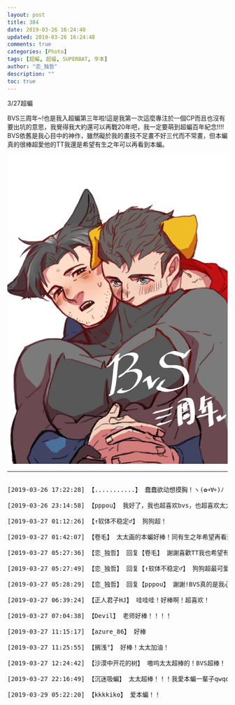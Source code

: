 ```yaml
---
layout: post
title: 384
date: 2019-03-26 16:24:48
updated: 2019-03-26 16:24:48
comments: true
categories: [Photo]
tags: [超蝙, 超蝠, SUPERBAT, 亨本]
author: "恋_独哲"
description: ""
toc: true
---
```


<p>3/27超蝙</p> 
<p>BVS三周年~!也是我入超蝙第三年啦!這是我第一次這麼專注於一個CP而且也沒有要出坑的意思，我覺得我大約還可以再戰20年吧，我一定要萌到超蝙百年紀念!!!!<br />BVS依舊是我心目中的神作，雖然礙於我的畫技不足畫不好三代而不常畫，但本蝙真的很棒超愛他的TT我還是希望有生之年可以再看到本蝙。<br /></p>

![](https://raw.githubusercontent.com/alicewish/maple50821/master/img_YW5MWVN1NEpoZFZBUWJHUFVSS1g0RjJYZytFMWMrK3RJRVM3ZUJQNlJBcFh2RFVYTlFMTlFBPT0.jpg)

---

<pre>

[2019-03-26 17:22:28] 【...........】 蠢蠢欲动想摸胸！ヽ(✿￫∀￩)ﾉ ♫

[2019-03-26 23:14:58] 【pppou】 我好了，我也超喜欢bvs，也超喜欢太太～

[2019-03-27 01:12:26] 【↑软体不稳定♂】 狗狗超！

[2019-03-27 01:42:07] 【卷毛】 太太画的本蝙好棒！同有生之年希望再看到本蝙 o(╥﹏╥)o

[2019-03-27 05:27:36] 【恋_独哲】 回复【卷毛】 謝謝喜歡TT我也希望有生之年可以再見到亨超本蝙同框阿

[2019-03-27 05:27:49] 【恋_独哲】 回复【↑软体不稳定♂】 狗狗超最可愛了!

[2019-03-27 05:28:29] 【恋_独哲】 回复【pppou】 謝謝!BVS真的是我心目中的神作TT希望可以再看到查導帶來的DC電影嗚嗚嗚嗚

[2019-03-27 06:39:24] 【正人君子HJ】 哇哇哇！好棒啊！超喜欢！

[2019-03-27 07:04:38] 【Devil】 老师好棒！！！！

[2019-03-27 11:15:17] 【azure_86】 好棒

[2019-03-27 11:25:55] 【搁浅°】 好棒！太太加油！

[2019-03-27 12:24:42] 【沙漠中开花的树】 嗷呜太太超棒的！BVS超棒！【我永远爱三代.jpg

[2019-03-27 22:16:49] 【沉迷吸蝙】 太太超棒！！！我愛本蝙一輩子qwqqqqq

[2019-03-29 05:22:20] 【kkkkiko】 爱本蝙！！

</pre>